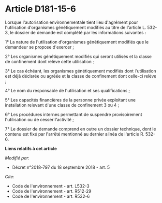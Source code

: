 # Article D181-15-6

Lorsque l'autorisation environnementale tient lieu d'agrément pour l'utilisation d'organismes génétiquement modifiés au titre
de l'article L. 532-3, le dossier de demande est complété par les informations suivantes :

1° La nature de l'utilisation d'organismes génétiquement modifiés que le demandeur se propose d'exercer ;

2° Les organismes génétiquement modifiés qui seront utilisés et la classe de confinement dont relève cette utilisation ;

3° Le cas échéant, les organismes génétiquement modifiés dont l'utilisation est déjà déclarée ou agréée et la classe de
confinement dont celle-ci relève ;

4° Le nom du responsable de l'utilisation et ses qualifications ;

5° Les capacités financières de la personne privée exploitant une installation relevant d'une classe de confinement 3 ou 4 ;

6° Les procédures internes permettant de suspendre provisoirement l'utilisation ou de cesser l'activité ;

7° Le dossier de demande comprend en outre un dossier technique, dont le contenu est fixé par l'arrêté mentionné au dernier
alinéa de l'article R. 532-6.

**Liens relatifs à cet article**

_Modifié par_:

  - Décret n°2018-797 du 18 septembre 2018 - art. 5

_Cite_:

  - Code de l'environnement - art. L532-3
  - Code de l'environnement - art. R512-29
  - Code de l'environnement - art. R532-6
